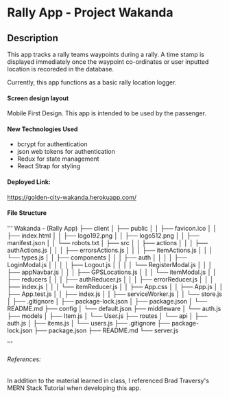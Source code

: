 # Rally App - Project Wakanda

## Description

This app tracks a rally teams waypoints during a rally.  A time stamp is displayed immediately once the waypoint co-ordinates or user inputted location is recoreded in the database.

Currently, this app functions as a basic rally location logger.


#### Screen design layout

Mobile First Design.  This app is intended to be used by the passenger.


#### New Technologies Used

* bcrypt for authentication
* json web tokens for authentication
* Redux for state management
* React Strap for styling
 


#### Deployed Link: 
https://golden-city-wakanda.herokuapp.com/


#### File Structure

'''
Wakanda - (Rally App)
├── client
│   ├── public
│   │   ├── favicon.ico
│   │   ├── index.html
│   │   ├── logo192.png
│   │   ├── logo512.png
│   │   ├── manifest.json
│   │   └── robots.txt
│   ├── src
│   │   ├── actions
│   │   │   ├── authActions.js
│   │   │   ├── errorsActions.js
│   │   │   ├── itemActions.js
│   │   │   └── types.js
│   │   ├── components
│   │   │   ├── auth
│   │   │   │   ├── LoginModal.js
│   │   │   │   ├── Logout.js
│   │   │   │   └── RegisterModal.js
│   │   │   ├── appNavbar.js
│   │   │   ├── GPSLocations.js
│   │   │   └── itemModal.js
│   │   ├── reducers
│   │   │   ├── authReducer.js
│   │   │   ├── errorReducer.js
│   │   │   ├── index.js
│   │   │   └── itemReducer.js
│   │   ├── App.css
│   │   ├── App.js
│   │   ├── App.test.js
│   │   ├── index.js
│   │   ├── serviceWorker.js
│   │   └── store.js
│   ├── .gitignore
│   ├── package-lock.json
│   ├── package.json
│   └── README.md
├── config
│   └── default.json
├── middleware
│   └── auth.js
├── models
│   ├── Item.js
│   └── User.js
├── routes
│   └── api
│       ├── auth.js
│       ├── items.js
│       └── users.js
├── .gitignore
├── package-lock.json
├── package.json
├── README.md
└── server.js

'''

###### References: 

In addition to the material learned in class, I referenced Brad Traversy's MERN Stack Tutorial when developing this app.
